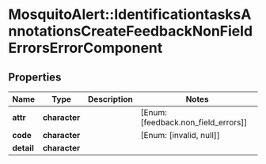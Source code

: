 # MosquitoAlert::IdentificationtasksAnnotationsCreateFeedbackNonFieldErrorsErrorComponent


## Properties
Name | Type | Description | Notes
------------ | ------------- | ------------- | -------------
**attr** | **character** |  | [Enum: [feedback.non_field_errors]] 
**code** | **character** |  | [Enum: [invalid, null]] 
**detail** | **character** |  | 


